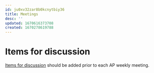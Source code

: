 ```yaml
---
id: ju0xv32zar8b0kcnytbiy36
title: Meetings
desc: ''
updated: 1670616373708
created: 1670278619788
---
```



# Items for discussion

[Items for discussion](https://caldpr-my.sharepoint.com/:o:/r/personal/maziar_kandelous_cdpr_ca_gov/_layouts/15/Doc.aspx?sourcedoc=%7B5A3165BF-FC87-4B81-9E1D-7B8660CBD130%7D&file=Items%20for%20Discussion%20-%20Air%20Program%20Group%20Meeting&action=edit&mobileredirect=true&wdorigin=Sharepoint&RootFolder=%2Fpersonal%2Fmaziar_kandelous_cdpr_ca_gov%2FDocuments%2FAir_Program_Staff%2FAir_Shared%2FItems%20for%20Discussion%20-%20Air%20Program%20Group%20Meeting&d=w5a3165bffc874b819e1d7b8660cbd130&csf=1&web=1&e=xkhENA&cid=1dcdcb85-04c7-4e91-9dfa-a7410dbf9e67) should be added prior to each AP weekly meeting.


